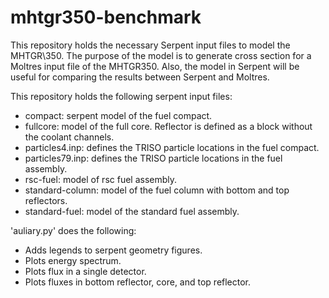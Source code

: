 # mhtgr350-benchmark

This repository holds the necessary Serpent input files to model the MHTGR\350.
The purpose of the model is to generate cross section for a Moltres input file of the MHTGR350.
Also, the model in Serpent will be useful for comparing the results between Serpent and Moltres.

This repository holds the following serpent input files:

* compact: serpent model of the fuel compact.
* fullcore: model of the full core. Reflector is defined as a block without the coolant channels.
* particles4.inp: defines the TRISO particle locations in the fuel compact.
* particles79.inp: defines the TRISO particle locations in the fuel assembly.
* rsc-fuel: model of rsc fuel assembly.
* standard-column: model of the fuel column with bottom and top reflectors.
* standard-fuel: model of the standard fuel assembly.

'auliary.py' does the following:
- Adds legends to serpent geometry figures.
- Plots energy spectrum.
- Plots flux in a single detector.
- Plots fluxes in bottom reflector, core, and top reflector.